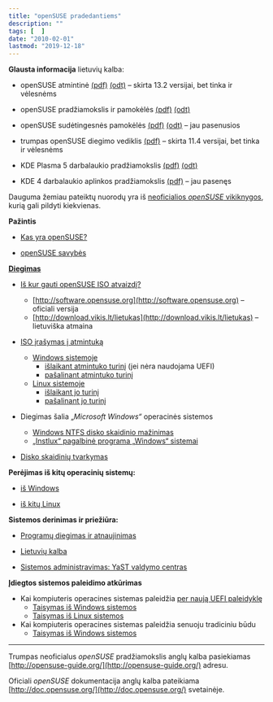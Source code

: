 ```yaml
---
title: "openSUSE pradedantiems"
description: ""
tags: [  ]
date: "2010-02-01"
lastmod: "2019-12-18"
---
```

**Glausta informacija** lietuvių kalba:

*   openSUSE atmintinė [(pdf)](/Dokumentai/openSUSE_lankstinukas_132.pdf) [(odt)](/Dokumentai/openSUSE_lankstinukas_132.odt) – skirta 13.2 versijai, bet tinka ir vėlesnėms

*   openSUSE pradžiamokslis ir pamokėlės [(pdf)](/Dokumentai/openSUSE%20pradedantiems.pdf) [(odt)](/Dokumentai/openSUSE%20pradedantiems.odt)

*   openSUSE sudėtingesnės pamokėlės [(pdf)](/Dokumentai/openSUSE%20patyrusiems.pdf) [(odt)](/Dokumentai/openSUSE%20patyrusiems.odt) – jau pasenusios

*   trumpas openSUSE diegimo vediklis [(pdf)](/Dokumentai/Trumpas%20openSUSE%2011.4%20diegimo%20vediklis.pdf) – skirta 11.4 versijai, bet tinka ir vėlesnėms

*   KDE Plasma 5 darbalaukio pradžiamokslis [(pdf)](/Dokumentai/KDE%20Plasma%205%20darbalaukis.pdf) [(odt)](/Dokumentai/KDE%20Plasma%205%20darbalaukis.odt)

*   KDE 4 darbalaukio aplinkos pradžiamokslis [(pdf)](/Dokumentai/KDE4%20prad%c5%beiamokslis.pdf) – jau pasenęs

Dauguma žemiau pateiktų nuorodų yra iš [neoficialios _openSUSE_ vikiknygos](http://lt.wikibooks.org/wiki/Linux_%C5%BEaliems:_openSUSE), kurią gali pildyti kiekvienas.

**Pažintis**

*   [Kas yra openSUSE?](http://lt.wikibooks.org/wiki/Linux_%C5%BEaliems:_openSUSE/Kas_yra_openSUSE)

*   [openSUSE savybės](http://lt.wikibooks.org/wiki/Linux_%C5%BEaliems:_openSUSE/openSUSE_pagrindai)

[**Diegimas**](index.php/pamokos/10-diegimas)

*   [Iš kur gauti openSUSE ISO atvaizdį?](http://lt.wikibooks.org/wiki/Linux_%C5%BEaliems:_openSUSE/I%C5%A1_kur_gauti_openSUSE%3F)  
    *   [http://software.opensuse.org](http://software.opensuse.org) – oficiali versija
    *   [http://download.vikis.lt/lietukas](http://download.vikis.lt/lietukas) – lietuviška atmaina
*   [ISO įrašymas į atmintuką](https://lt.wikibooks.org/wiki/Linux_%C5%BEaliems:_openSUSE/ISO_atvaizd%C5%BEio_%C4%AFra%C5%A1ymas#Ra.C5.A1ymas_.C4.AF_USB_laikmen.C4.85)  
    *   [Windows sistemoje](https://lt.wikibooks.org/wiki/Linux_%C5%BEaliems:_openSUSE/ISO_atvaizd%C5%BEio_%C4%AFra%C5%A1ymas#Windows_operacin.C4.97je_sistemoje)
        *   [išlaikant atmintuko turinį](index.php/pamokos/10-diegimas/139-opensuse-liveusb-krimas-naudojant-windows-sistem-ilaikant-turin) (jei nėra naudojama UEFI)
        *   [pašalinant atmintuko turinį](https://lt.wikibooks.org/wiki/Linux_%C5%BEaliems:_openSUSE/ISO_atvaizd%C5%BEio_%C4%AFra%C5%A1ymas#I.C5.A1trinant_vis.C4.85_sen.C4.85_USB_laikmenos_turin.C4.AF)
    *   [Linux sistemoje](https://lt.wikibooks.org/wiki/Linux_%C5%BEaliems:_openSUSE/ISO_atvaizd%C5%BEio_%C4%AFra%C5%A1ymas#Linux_operacin.C4.97je_sistemoje)
        *   [išlaikant jo turinį](index.php/pamokos/10-diegimas/122-liveusb-krimas-su-live-usb-gui-live-fat-usb-neprarandant-galimybs-naudotis-atmintuko-atmintimi)
        *   [pašalinant jo turinį](index.php/pamokos/10-diegimas/77-liveusb-gamyba-linux-sistemoje)

*   Diegimas šalia „_Microsoft Windows“_ operacinės sistemos
    *   [Windows NTFS disko skaidinio mažinimas](index.php/pamokos/10-diegimas/229-pasiruosimas-linux-diegimui-salia-windows-windows-ntfs-disko-skaidinio-mazinimas)
    *   [„Instlux“ pagalbinė programa „Windows“ sistemai](index.php/pamokos/10-diegimas/148-instlux-diegimo-laikmenos-paleidimas-per-windows-sistemos-paleidykl)

*   [Disko skaidinių tvarkymas](index.php/pamokos/10-diegimas/73-disko-tvarkymas-diegiant-opensuse-linux-skaidini)

**Perėjimas iš kitų operacinių sistemų:**

*   [iš Windows](http://lt.wikibooks.org/wiki/Linux_%C5%BEaliems:_openSUSE/Per%C4%97jimas_i%C5%A1_Windows)

*   [iš kitų Linux](http://lt.wikibooks.org/wiki/Linux_%C5%BEaliems:_openSUSE/Per%C4%97jimas_i%C5%A1_kit%C5%B3_Linux_distribucij%C5%B3)

**Sistemos derinimas ir priežiūra:**

*   [Programų diegimas ir atnaujinimas](http://lt.wikibooks.org/wiki/Linux_%C5%BEaliems:_openSUSE/Program%C5%B3_diegimas_ir_atnaujinimas)

*   [Lietuvių kalba](http://lt.wikibooks.org/wiki/Linux_%C5%BEaliems:_openSUSE/Sistemos_administravimas/Lietuvi%C5%B3_kalba)

*   [Sistemos administravimas: YaST valdymo centras](http://lt.wikibooks.org/wiki/Linux_%C5%BEaliems:_openSUSE/Sistemos_administravimas#YaST)

**Įdiegtos sistemos paleidimo atkūrimas**

*   Kai kompiuteris operacines sistemas paleidžia [per naują UEFI paleidyklę](index.php/pamokos/10-diegimas/220-opensuse-paleidimas-per-uefi-meniu)
    *   [Taisymas iš Windows sistemos](index.php/pamokos/10-diegimas/221-opensuse-paleidimo-atkurimas-uefi-windows-easyuefi)
    *   [Taisymas iš Linux sistemos](index.php/pamokos/10-diegimas/222-opensuse-paleidimo-atkurimas-uefi-is-linux)
*   Kai kompiuteris operacines sistemas paleidžia senuoju tradiciniu būdu  
    *   [Taisymas iš Windows sistemos](index.php/pamokos/10-diegimas/43-linux-paleidimas-windows-diegimo)

* * *

Trumpas neoficialus _openSUSE_ pradžiamokslis anglų kalba pasiekiamas [http://opensuse-guide.org/](http://opensuse-guide.org/) adresu.

Oficiali _openSUSE_ dokumentacija anglų kalba pateikiama [http://doc.opensuse.org/](http://doc.opensuse.org/) svetainėje.
